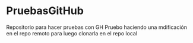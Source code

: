# PruebasGitHub
Repositorio para hacer pruebas con GH
Pruebo haciendo una mdificación en el repo remoto para luego clonarla en el repo local
